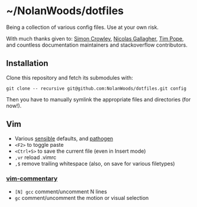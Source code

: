 # ~/NolanWoods/dotfiles

Being a collection of various config files. Use at your own risk.

With much thanks given to: [Simon Crowley](http://inescapable.org/dotfiles),
[Nicolas Gallagher](http://github.com/necolas/dotfiles),
[Tim Pope](http://github.com/tpope/vim-sensible), and countless documentation
maintainers and stackoverflow contributors.

## Installation

Clone this repository and fetch its submodules with:
````
git clone -- recursive git@github.com:NolanWoods/dotfiles.git config
````

Then you have to manually symlink the appropriate files and directories
(for now!).

## Vim

- Various [sensible](https://github.com/tpope/vim-sensible) defaults, and
  [pathogen](https://github.com/tpope/vim-pathogen)
- `<F2>` to toggle paste
- `<Ctrl+S>` to save the current file (even in Insert mode)
- `,vr` reload .vimrc
- `,$` remove trailing whitespace (also, on save for various filetypes)

### [vim-commentary](https://github.com/tpope/vim-commentary)

- `[N] gcc` comment/uncomment N lines
- `gc` comment/uncomment the motion or visual selection
